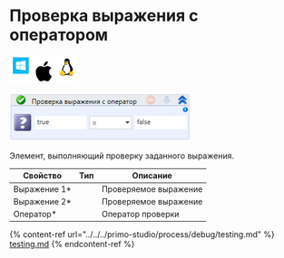 # Проверка выражения с оператором

![](<../../../.gitbook/assets/image (100) (1) (1) (1) (1) (1) (246).png>)

![](<../../../.gitbook/assets/image (74).png>)

Элемент, выполняющий проверку заданного выражения.

| Свойство      | Тип | Описание              |
| ------------- | --- | --------------------- |
| Выражение 1\* |     | Проверяемое выражение |
| Выражение 2\* |     | Проверяемое выражение |
| Оператор\*    |     | Оператор проверки     |

{% content-ref url="../../../primo-studio/process/debug/testing.md" %}
[testing.md](../../../primo-studio/process/debug/testing.md)
{% endcontent-ref %}
